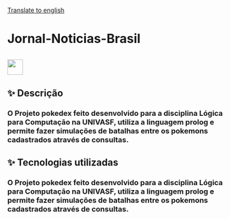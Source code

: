 <a href="README.md" target="_blank">Translate to english<a/> 

# Jornal-Noticias-Brasil

## <img src="https://i1258.photobucket.com/albums/ii525/soemoticons/Pokemon%2002/004.gif" width="35" height="35"/>
## ✨ Descrição 
### O Projeto pokedex feito desenvolvido para a disciplina Lógica para Computação na UNIVASF, utiliza a linguagem prolog e permite fazer simulações de batalhas entre os pokemons cadastrados através de consultas.

## ✨ Tecnologias utilizadas 
### O Projeto pokedex feito desenvolvido para a disciplina Lógica para Computação na UNIVASF, utiliza a linguagem prolog e permite fazer simulações de batalhas entre os pokemons cadastrados através de consultas.
